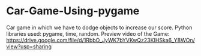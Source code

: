 # Car-Game-Using-pygame
Car game in which we have to dodge objects to increase our score. Python libraries used: pygame, time, random.
Preview video of the Game:
https://drive.google.com/file/d/1RbbO_JyWK7bYVKwQz23KIHSka6_Y8WOn/view?usp=sharing 
